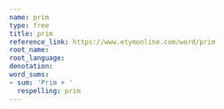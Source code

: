 ```yaml
---
name: prim
type: free
title: prim
reference_link: https://www.etymonline.com/word/prim
root_name: 
root_language: 
denotation: 
word_sums:
- sum: 'Prim + '
  respelling: prim
---
```


